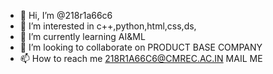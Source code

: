 - 👋 Hi, I’m @218r1a66c6
- 👀 I’m interested in c++,python,html,css,ds,
- 🌱 I’m currently learning AI&ML
- 💞️ I’m looking to collaborate on PRODUCT BASE COMPANY
- 📫 How to reach me 218R1A66C6@CMREC.AC.IN MAIL ME 

<!---
218r1a66c6/218r1a66c6 is a ✨ special ✨ repository because its `README.md` (this file) appears on your GitHub profile.
You can click the Preview link to take a look at your changes.
--->
